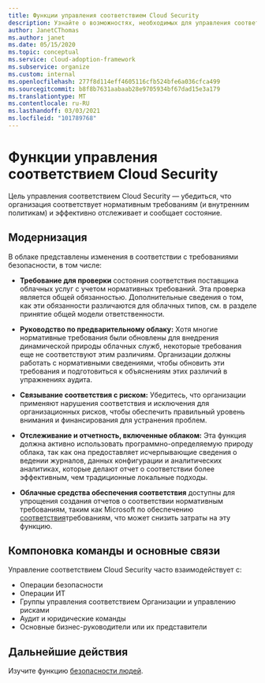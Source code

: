 ```yaml
---
title: Функции управления соответствием Cloud Security
description: Узнайте о возможностях, необходимых для управления соответствием Cloud Security.
author: JanetCThomas
ms.author: janet
ms.date: 05/15/2020
ms.topic: conceptual
ms.service: cloud-adoption-framework
ms.subservice: organize
ms.custom: internal
ms.openlocfilehash: 277f8d114eff4605116cfb524bfe6a036cfca499
ms.sourcegitcommit: b8f8b7631aabaab28e9705934bf67dad15e3a179
ms.translationtype: MT
ms.contentlocale: ru-RU
ms.lasthandoff: 03/03/2021
ms.locfileid: "101789768"
---
```

# <a name="cloud-security-compliance-management-functions"></a>Функции управления соответствием Cloud Security

Цель управления соответствием Cloud Security — убедиться, что организация соответствует нормативным требованиям (и внутренним политикам) и эффективно отслеживает и сообщает состояние.

## <a name="modernization"></a>Модернизация

В облаке представлены изменения в соответствии с требованиями безопасности, в том числе:

- **Требование для проверки** состояния соответствия поставщика облачных услуг с учетом нормативных требований. Эта проверка является общей обязанностью. Дополнительные сведения о том, как эти обязанности различаются для облачных типов, см. в разделе принятие общей модели ответственности.

- **Руководство по предварительному облаку:** Хотя многие нормативные требования были обновлены для внедрения динамической природы облачных служб, некоторые требования еще не соответствуют этим различиям. Организации должны работать с нормативными сведениями, чтобы обновить эти требования и подготовиться к объяснениям этих различий в упражнениях аудита.
- **Связывание соответствия с риском:** Убедитесь, что организации применяют нарушения соответствия и исключения для организационных рисков, чтобы обеспечить правильный уровень внимания и финансирования для устранения проблем.
- **Отслеживание и отчетность, включенные облаком:** Эта функция должна активно использовать программно-определяемую природу облака, так как она предоставляет исчерпывающие сведения о ведении журналов, данных конфигурации и аналитических аналитиках, которые делают отчет о соответствии более эффективным, чем традиционные локальные подходы.
- **Облачные средства обеспечения соответствия** доступны для упрощения создания отчетов о соответствии нормативным требованиям, таким как Microsoft по обеспечению [соответствия](/microsoft-365/compliance/compliance-manager)требованиям, что может снизить затраты на эту функцию.

## <a name="team-composition-and-key-relationships"></a>Компоновка команды и основные связи

Управление соответствием Cloud Security часто взаимодействует с:

- Операции безопасности
- Операции ИТ
- Группы управления соответствием Организации и управлению рисками
- Аудит и юридические команды
- Основные бизнес-руководители или их представители

## <a name="next-steps"></a>Дальнейшие действия

Изучите функцию [безопасности людей](./cloud-security-people.md).
